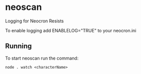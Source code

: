 # neoscan

Logging for Neocron Resists

To enable logging add ENABLELOG="TRUE" to your neocron.ini

## Running

To start neoscan run the command:

`node . watch <characterName>`
